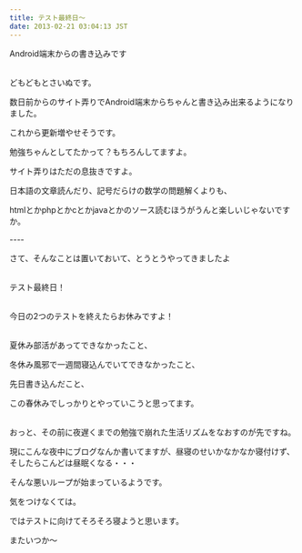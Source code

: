 ```yaml
---
title: テスト最終日～
date: 2013-02-21 03:04:13 JST
---
```

<p>Android端末からの書き込みです</p>
<p><br />どもどもとさいぬです。</p>
<p>数日前からのサイト弄りでAndroid端末からちゃんと書き込み出来るようになりました。</p>
<p>これから更新増やせそうです。</p>
<p>勉強ちゃんとしてたかって？もちろんしてますよ。</p>
<p>サイト弄りはただの息抜きですよ。</p>
<p>日本語の文章読んだり、記号だらけの数学の問題解くよりも、</p>
<p>htmlとかphpとかcとかjavaとかのソース読むほうがうんと楽しいじゃないですか。</p>
<p>----</p>
<p>さて、そんなことは置いておいて、とうとうやってきましたよ</p>
<p><br />テスト最終日！</p>
<p><br />今日の2つのテストを終えたらお休みですよ！</p>
<p><br />夏休み部活があってできなかったこと、</p>
<p>冬休み風邪で一週間寝込んでいてできなかったこと、</p>
<p>先日書き込んだこと、</p>
<p>この春休みでしっかりとやっていこうと思ってます。</p>
<p><br />おっと、その前に夜遅くまでの勉強で崩れた生活リズムをなおすのが先ですね。</p>
<p>現にこんな夜中にブログなんか書いてますが、昼寝のせいかなかなか寝付けず、そしたらこんどは昼眠くなる・・・</p>
<p>そんな悪いループが始まっているようです。</p>
<p>気をつけなくては。</p>
<p>ではテストに向けてそろそろ寝ようと思います。</p>
<p>またいつか～</p>

